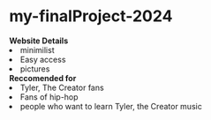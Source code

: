 # my-finalProject-2024
<head> <b>Website Details </b> </head>
<li> minimilist </li>
<li> Easy access </li>
<li> pictures</li>
<head> <b> Reccomended for</b></head>
<li> Tyler, The Creator fans</li>
<li> Fans of hip-hop </li>
<li> people who want to learn Tyler, the Creator music</li>
